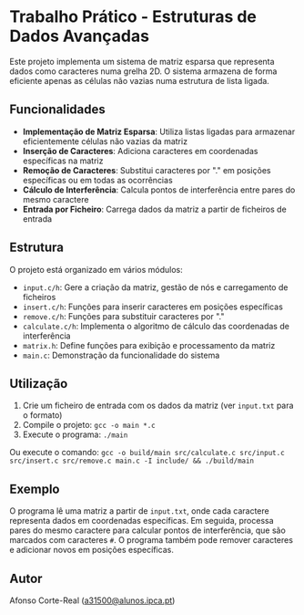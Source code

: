 # Trabalho Prático - Estruturas de Dados Avançadas

Este projeto implementa um sistema de matriz esparsa que representa dados como caracteres numa grelha 2D. O sistema armazena de forma eficiente apenas as células não vazias numa estrutura de lista ligada.

## Funcionalidades

- **Implementação de Matriz Esparsa**: Utiliza listas ligadas para armazenar eficientemente células não vazias da matriz
- **Inserção de Caracteres**: Adiciona caracteres em coordenadas específicas na matriz
- **Remoção de Caracteres**: Substitui caracteres por "." em posições específicas ou em todas as ocorrências
- **Cálculo de Interferência**: Calcula pontos de interferência entre pares do mesmo caractere
- **Entrada por Ficheiro**: Carrega dados da matriz a partir de ficheiros de entrada

## Estrutura

O projeto está organizado em vários módulos:

- `input.c/h`: Gere a criação da matriz, gestão de nós e carregamento de ficheiros
- `insert.c/h`: Funções para inserir caracteres em posições específicas
- `remove.c/h`: Funções para substituir caracteres por "."
- `calculate.c/h`: Implementa o algoritmo de cálculo das coordenadas de interferência
- `matrix.h`: Define funções para exibição e processamento da matriz
- `main.c`: Demonstração da funcionalidade do sistema

## Utilização

1. Crie um ficheiro de entrada com os dados da matriz (ver `input.txt` para o formato)
2. Compile o projeto: `gcc -o main *.c`
3. Execute o programa: `./main`

Ou execute o comando: `gcc -o build/main src/calculate.c src/input.c src/insert.c src/remove.c main.c -I include/ && ./build/main`

## Exemplo

O programa lê uma matriz a partir de `input.txt`, onde cada caractere representa dados em coordenadas específicas. Em seguida, processa pares do mesmo caractere para calcular pontos de interferência, que são marcados com caracteres `#`. O programa também pode remover caracteres e adicionar novos em posições específicas.

## Autor

Afonso Corte-Real (<a31500@alunos.ipca.pt>)
